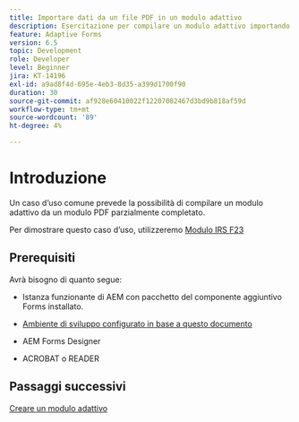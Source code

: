 ```yaml
---
title: Importare dati da un file PDF in un modulo adattivo
description: Esercitazione per compilare un modulo adattivo importando un file PDF
feature: Adaptive Forms
version: 6.5
topic: Development
role: Developer
level: Beginner
jira: KT-14196
exl-id: a9ad8f4d-695e-4eb3-8d35-a399d1700f90
duration: 30
source-git-commit: af928e60410022f12207082467d3bd9b818af59d
workflow-type: tm+mt
source-wordcount: '89'
ht-degree: 4%

---
```


# Introduzione

Un caso d’uso comune prevede la possibilità di compilare un modulo adattivo da un modulo PDF parzialmente completato.

Per dimostrare questo caso d’uso, utilizzeremo [Modulo IRS F23](./assets/f23.pdf)

## Prerequisiti

Avrà bisogno di quanto segue:

* Istanza funzionante di AEM con pacchetto del componente aggiuntivo Forms installato.

* [Ambiente di sviluppo configurato in base a questo documento](https://experienceleague.adobe.com/docs/experience-manager-learn/forms/creating-your-first-osgi-bundle/create-your-first-osgi-bundle.html)

* AEM Forms Designer

* ACROBAT o READER

## Passaggi successivi

[Creare un modulo adattivo](./create-adaptive-form.md)
